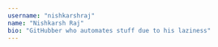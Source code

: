 ```yaml
---
username: "nishkarshraj"
name: "Nishkarsh Raj"
bio: "GitHubber who automates stuff due to his laziness"
---
```

